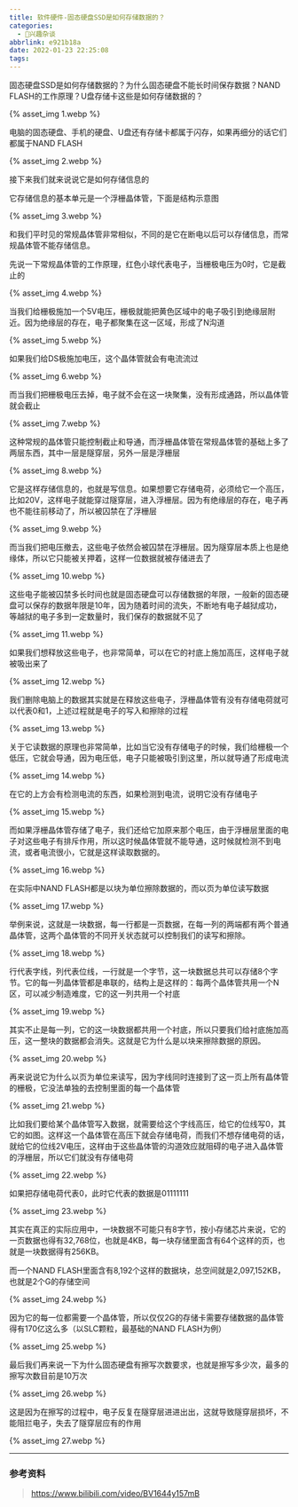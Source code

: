 ```yaml
---
title: 软件硬件-固态硬盘SSD是如何存储数据的？
categories:
  - 🌙兴趣杂谈
abbrlink: e921b18a
date: 2022-01-23 22:25:08
tags:
---
```


固态硬盘SSD是如何存储数据的？为什么固态硬盘不能长时间保存数据？NAND FLASH的工作原理？U盘存储卡这些是如何存储数据的？

{% asset_img 1.webp %}

电脑的固态硬盘、手机的硬盘、U盘还有存储卡都属于闪存，如果再细分的话它们都属于NAND FLASH

{% asset_img 2.webp %}

接下来我们就来说说它是如何存储信息的

<!--more-->

它存储信息的基本单元是一个浮栅晶体管，下面是结构示意图

{% asset_img 3.webp %}

和我们平时见的常规晶体管非常相似，不同的是它在断电以后可以存储信息，而常规晶体管不能存储信息。

先说一下常规晶体管的工作原理，红色小球代表电子，当栅极电压为0时，它是截止的

{% asset_img 4.webp %}

当我们给栅极施加一个5V电压，栅极就能把黄色区域中的电子吸引到绝缘层附近。因为绝缘层的存在，电子都聚集在这一区域，形成了N沟道

{% asset_img 5.webp %}

如果我们给DS极施加电压，这个晶体管就会有电流流过

{% asset_img 6.webp %}

而当我们把栅极电压去掉，电子就不会在这一块聚集，没有形成通路，所以晶体管就会截止

{% asset_img 7.webp %}

这种常规的晶体管只能控制截止和导通，而浮栅晶体管在常规晶体管的基础上多了两层东西，其中一层是隧穿层，另外一层是浮栅层

{% asset_img 8.webp %}

它是这样存储信息的，也就是写信息。如果想要它存储电荷，必须给它一个高压，比如20V，这样电子就能穿过隧穿层，进入浮栅层。因为有绝缘层的存在，电子再也不能往前移动了，所以被囚禁在了浮栅层

{% asset_img 9.webp %}

而当我们把电压撤去，这些电子依然会被囚禁在浮栅层。因为隧穿层本质上也是绝缘体，所以它只能被关押着，这样一位数据就被存储进去了

{% asset_img 10.webp %}

这些电子能被囚禁多长时间也就是固态硬盘可以存储数据的年限，一般新的固态硬盘可以保存的数据年限是10年，因为随着时间的流失，不断地有电子越狱成功，等越狱的电子多到一定数量时，我们保存的数据就不见了

{% asset_img 11.webp %}

如果我们想释放这些电子，也非常简单，可以在它的衬底上施加高压，这样电子就被吸出来了

{% asset_img 12.webp %}

我们删除电脑上的数据其实就是在释放这些电子，浮栅晶体管有没有存储电荷就可以代表0和1，上述过程就是电子的写入和擦除的过程

{% asset_img 13.webp %}

关于它读数据的原理也非常简单，比如当它没有存储电子的时候，我们给栅极一个低压，它就会导通，因为电压低，电子只能被吸引到这里，所以就导通了形成电流

{% asset_img 14.webp %}

在它的上方会有检测电流的东西，如果检测到电流，说明它没有存储电子

{% asset_img 15.webp %}

而如果浮栅晶体管存储了电子，我们还给它加原来那个电压，由于浮栅层里面的电子对这些电子有排斥作用，所以这时候晶体管就不能导通，这时候就检测不到电流，或者电流很小，它就是这样读取数据的。

{% asset_img 16.webp %}

在实际中NAND FLASH都是以块为单位擦除数据的，而以页为单位读写数据

{% asset_img 17.webp %}

举例来说，这就是一块数据，每一行都是一页数据，在每一列的两端都有两个普通晶体管，这两个晶体管的不同开关状态就可以控制我们的读写和擦除。

{% asset_img 18.webp %}

行代表字线，列代表位线，一行就是一个字节，这一块数据总共可以存储8个字节。它的每一列晶体管都是串联的，结构上是这样的：每两个晶体管共用一个N区，可以减少制造难度，它的这一列共用一个衬底

{% asset_img 19.webp %}

其实不止是每一列，它的这一块数据都共用一个衬底，所以只要我们给衬底施加高压，这一整块的数据都会消失。这就是它为什么是以块来擦除数据的原因。

{% asset_img 20.webp %}

再来说说它为什么以页为单位来读写，因为字线同时连接到了这一页上所有晶体管的栅极，它没法单独的去控制里面的每一个晶体管

{% asset_img 21.webp %}

比如我们要给某个晶体管写入数据，就需要给这个字线高压，给它的位线写0，其它的如图。这样这一个晶体管在高压下就会存储电荷，而我们不想存储电荷的话，就给它的位线2V电压，这样由于这些晶体管的沟道效应就阻碍的电子进入晶体管的浮栅层，所以它们就没有存储电荷

{% asset_img 22.webp %}

如果把存储电荷代表0，此时它代表的数据是01111111

{% asset_img 23.webp %}

其实在真正的实际应用中，一块数据不可能只有8字节，按小存储芯片来说，它的一页数据也得有32,768位，也就是4KB，每一块存储里面含有64个这样的页，也就是一块数据得有256KB。

而一个NAND FLASH里面含有8,192个这样的数据块，总空间就是2,097,152KB，也就是2个G的存储空间

{% asset_img 24.webp %}

因为它的每一位都需要一个晶体管，所以仅仅2G的存储卡需要存储数据的晶体管得有170亿这么多（以SLC颗粒，最基础的NAND FLASH为例）

{% asset_img 25.webp %}

最后我们再来说一下为什么固态硬盘有擦写次数要求，也就是擦写多少次，最多的擦写次数目前是10万次

{% asset_img 26.webp %}

这是因为在擦写的过程中，电子反复在隧穿层进进出出，这就导致隧穿层损坏，不能阻拦电子，失去了隧穿层应有的作用

{% asset_img 27.webp %}

***

### 参考资料

> <https://www.bilibili.com/video/BV1644y157mB>
